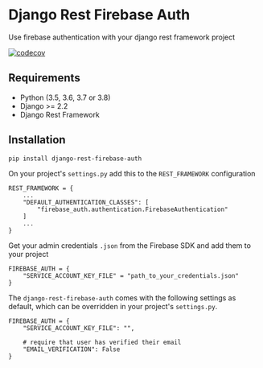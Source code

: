 # Django Rest Firebase Auth

Use firebase authentication with your django rest framework project

[![codecov](https://codecov.io/gh/walison17/django-rest-firebase-auth/branch/master/graph/badge.svg)](https://codecov.io/gh/walison17/django-rest-firebase-auth)

## Requirements

- Python (3.5, 3.6, 3.7 or 3.8)
- Django >= 2.2
- Django Rest Framework

## Installation

```
pip install django-rest-firebase-auth
```

On your project's `settings.py` add this to the `REST_FRAMEWORK` configuration

```
REST_FRAMEWORK = {
    ...
    "DEFAULT_AUTHENTICATION_CLASSES": [
        "firebase_auth.authentication.FirebaseAuthentication"
    ]
    ...
}
```

Get your admin credentials `.json` from the Firebase SDK and add them to your project

```
FIREBASE_AUTH = {
    "SERVICE_ACCOUNT_KEY_FILE" = "path_to_your_credentials.json"
}
```

The `django-rest-firebase-auth` comes with the following settings as default, which can be overridden in your project's `settings.py`.

```
FIREBASE_AUTH = {
    "SERVICE_ACCOUNT_KEY_FILE": "",

    # require that user has verified their email
    "EMAIL_VERIFICATION": False
}
```
